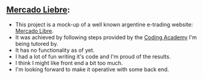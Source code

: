 [Mercado Liebre](https://mercado-liebre-smg.herokuapp.com/):
---
- This project is a mock-up of a well known argentine e-trading website: [Mercado Libre](https://www.mercadolibre.com.ar/).  
- It was achieved by following steps provided by the [Coding Academy](https://www.digitalhouse.com/) I'm being tutored by.  
- It has no functionality as of yet.  
- I had a lot of fun writing it's code and I'm proud of the results.  
- I think I might like front end a bit too much.  
- I'm looking forward to make it operative with some back end.  